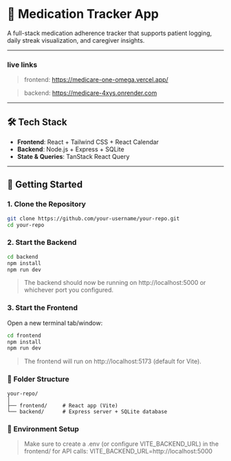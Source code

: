 # 💊 Medication Tracker App

A full-stack medication adherence tracker that supports patient logging, daily streak visualization, and caregiver insights.

---
### live links
>frontend: https://medicare-one-omega.vercel.app/

>backend: https://medicare-4xys.onrender.com

---

## 🛠️ Tech Stack

- **Frontend**: React + Tailwind CSS + React Calendar
- **Backend**: Node.js + Express + SQLite
- **State & Queries**: TanStack React Query

---

## 🚀 Getting Started

### 1. Clone the Repository

```bash
git clone https://github.com/your-username/your-repo.git
cd your-repo
```
### 2. Start the Backend

```bash
cd backend
npm install
npm run dev
```

>The backend should now be running on http://localhost:5000 or whichever port you configured.

### 3. Start the Frontend
Open a new terminal tab/window:
```bash
cd frontend
npm install
npm run dev
```

>The frontend will run on http://localhost:5173 (default for Vite).


### 📁 Folder Structure
```
your-repo/
│
├── frontend/     # React app (Vite)
└── backend/      # Express server + SQLite database
```


### 📝 Environment Setup
>Make sure to create a .env (or configure VITE_BACKEND_URL) in the frontend/ for API calls:
VITE_BACKEND_URL=http://localhost:5000


